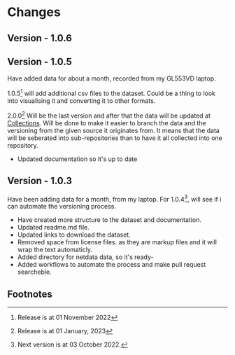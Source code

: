 # Changes
## Version - 1.0.6

## Version - 1.0.5
Have added data for about a month, recorded from my GL553VD laptop. 

1.0.5[^2] will add additional csv files to the dataset. 
Could be a thing to look into visualising it and converting it to other formats. 

2.0.0[^3] Will be the last version and after that the data will be updated at 
[Collections](https://github.com/CHI-Performance/Performance-Collections). 
Will be done to make it easier to branch the data and 
the versioning from the given source it originates from.
It means that the data will be seberated into sub-repositories 
than to have it all collected into one repository.
* Updated documentation so it's up to date


## Version - 1.0.3
Have been adding data for a month, from my laptop. For 1.0.4[^1], will see if i can automate the versioning process. 
* Have created more structure to the dataset and documentation. 
* Updated readme.md file.
* Updated links to download the dataset.
* Removed space from license files. as they are markup files and it will wrap the text automaticly.
* Added directory for netdata data, so it's ready-
* Added workflows to automate the process and make pull request searcheble.

## Footnotes
[^1]: Next version is at 03 October 2022.
[^2]: Release is at 01 November 2022
[^3]: Release is at 01 January, 2023 
